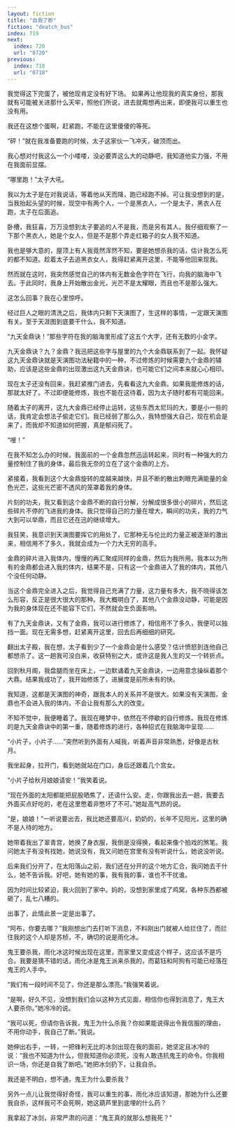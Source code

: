 ```yaml
---
layout: fiction
title: "自我了断"
fiction: "deatch_bus"
index: 719
next:
  index: 720
  url: "0720"
previous:
  index: 718
  url: "0718"
---
```

我觉得这下完蛋了，被他现肯定没有好下场。  如果再让他现我的真实身份，那我就有可能被关进那什么天牢，照他们所说，进去就甭想再出来，即便我可以重生也没有用。

我还在这想个蛋啊，赶紧跑，不能在这里傻傻的等死。

“砰！”就在我准备要跑的时候，太子这家伙一飞冲天，破顶而出。

我心想对付我这么一个小喽喽，没必要弄这么大的动静吧，我知道他实力强，不用在我面前显摆。

“哪里跑！”太子大吼。

我以为太子是在对我说话，等着他从天而降，跑已经跑不掉。可让我没想到的是，当我抬起头望的时候，现空中有两个人，一个是黑衣人，一个是太子，黑衣人在跑，太子在后面追。

卧槽，我狂喜，万万没想到太子要追的人不是我，而是另有其人。我仔细观察了一下那个黑衣人，她是个女人，但是不是那个弄走红箱子的女人我不知道。

我也是够大意的，屋顶上有人我竟然浑然不知，要是她想杀我的话，估计我怎么死的都不知道。趁着太子去追黑衣女人，我得赶紧离开这里，不能等他回来现我。

然而就在这时，我突然感觉自己的体内有无数金色字符在飞行，向我的脑海中飞去。于此同时，我身上开始散出金光，光芒不是太耀眼，而且也不是那么强大。

这怎么回事？我在心里惊呼。

经过巨人之眼的清洗之后，我体内只剩下天演图了，生这样的事情，一定跟天演图有关。至于天涯图到底要干什么，我不知道。

“九天金鼎诀！”那些字符在我的脑海里形成了这五个大字，还有无数的小金字。

九天金鼎诀？九？金鼎？我迅把这些字与屋里的九个大金鼎联系到了一起。我怀疑这九天金鼎诀就是天演图功法秘籍中的一种，不过修炼的时候需要九个金鼎的辅助，应该是这些金鼎的出现激出这九天金鼎诀，也可能它们之间本来就心心相印。

现在太子还没有回来，我赶紧推门进去，先看看这九大金鼎。如果我能修炼的话，那就太好了。不过即便能修炼，我也不能在这待着，因为太子随时都有可能回来。

随着太子的离开，这九大金鼎已经停止运转，这些东西太尼玛的大，要是小一些的话，我肯定会想法子偷走它们。我已经弱了那么久，我特想强大自己，现在机会是来了，而我却不知道如何把握，真是郁闷死了。

“嗖！”

在我不知怎么办的时候，我面前的一个金鼎忽然迅运转起来，同时有一种强大的力量控制住了我的身体，最后我无奈的立在了这个金鼎的上方。

紧接着，我看到这个大金鼎旋转的度越来越快，并且不断的散出刺眼充满能量的金色光芒，这些光芒密不透风的笼罩着我的身体。

片刻的功夫，我又看到这个金鼎不断的自行分解，分解成很多很小的碎片，然后这些碎片不停的飞进我的身体。我只觉得自己的力量在增大，瞬间的功夫，我的力气大到可以举鼎，而且它还在迅的继续增大。

我狂笑，我意识到天演图要挥它的用处了，它那种无与伦比的力量正被逐渐的激出来，相信用不了多久，我就会成为一个力大无穷的高手。

金鼎的碎片进入我体内，慢慢的再汇聚成同样的金鼎，然后为我所用。我本以为所有的金鼎都会进入我的体内，结果不是，只有这一个金鼎进入了我的体内，其他八个没任何动静。

当这个金鼎完全进入之后，我觉得自己充满了力量，这力量有多大，我不晓得该怎么形容，反正是很大很大的那种。我大概明白了，其他八个金鼎没动静，可能是因为我的身体现在还不能容下它们，不然就会生负面影响。

有了九天金鼎诀，又有了金鼎，我可以进行修炼了，相信用不了多久，我便可以独挡一面。现在无需多想，赶紧离开这里，回去后再细细的研究。

翻出太子殿，我在想，太子看到少了一个金鼎会是什么感受？估计愤怒到连他自己都想杀了。这一趟我可没白来，收获特别之大，或许这是我人生的又一个转折点。

回到秋月阁，我盘腿而坐在床上，一边默诵着九天金鼎诀，一边用意念操纵着那个大鼎。结果我成功了，我开始修炼了，进展度是前所未有的快。

我知道，这都是天演图的神奇，跟我本人的关系并不是很大。如果没有天演图，金鼎也不会进入我的体内，不会让我有那么大的改变。

不知不觉中，我便睡着了。我现在睡梦中，依然在不停歇的自行修炼。我现在修炼的是九天金鼎诀中的第一重，随着修炼的进行，各种招式在我脑海中呈现……

“小片子，小片子……”突然听到外面有人喊我，听着声音非常熟悉，好像是古秋月。

我坐起身，拉开门，看到她就站在门口，身后还跟着几个宫女。

“小片子给秋月娘娘请安！”我笑着说。

“现在外面的太阳都能把屁股晒焦了，还请什么安。走，你跟我出去一趟，我要去外面买点好吃的，老在这里憋着非憋坏了不可。”她趾高气昂的说。

“是，娘娘！”一听说要出去，我比她还要高兴，奶奶的，长年不见阳光，这里的确不是人待的地方。

她带着我出了翠青宫，她换了身衣服，我倒是没得换，看起来像个拍戏的煞笔。我问她太子有没有找她，她说没有，我又问她在宫里有没有听说什么，她说没听说。

后来我们分开了，在太阳落山之前，我们还在分开的这个地方汇合，我问她去干什么，她不告诉我。好吧，她有她的事，我有我的事，谁也不干扰谁。

因为时间比较紧迫，我火回到了家中。妈的，没想到家里成了鸡窝，各种东西都被砸了，乱七八糟的。

出事了，此情此景一定是出事了。

“阿布，你要去哪？”我刚想出门去打听下消息，不料刚出门就被人给拦住了，而拦住我的这个人却是苏桢，不，确切的说是雨化冰。

鬼王要杀我，雨化冰这时候出现在这里，而家里又变成这个样子，这应该不是巧合。我要是猜不错的话，雨化冰是鬼王派来杀我的，而葛钰和阿狗有可能已经落在鬼王的人手中。

“我们有一段时间不见了，你还是那么漂亮。”我强笑着说。

“是啊，好久不见，没想到我们会以这种方式见面，相信你也得到消息了，鬼王大人要杀你。”她冷冷的说。

“我可以死，但请你告诉我，鬼王为什么杀我？你如果能说得出令我信服的理由，不用你动手，我自己了断。”我说。

她伸出右手，一转，一把锋利无比的冰剑出现在我的面前，她坚定且冰冷的说：“我也不知道为什么，但我知道你必须死，没有人敢违抗鬼王的命令。你我相识一场，你还是自我了断吧。”她把冰剑扔下，让我自杀。

我还是不明白，想不通，鬼王为什么要杀我？

另外一点儿让我觉得好奇怪，我可以重生的事，雨化冰应该知道，那她为什么还要我自杀，这样我可不会死啊，她这葫芦里到底埋的什么药？

我拿起了冰剑，非常严肃的问道：“鬼王真的就那么想我死？”
